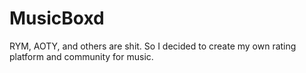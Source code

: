 # MusicBoxd
RYM, AOTY, and others are shit. So I decided to create my own rating platform and community for music.
